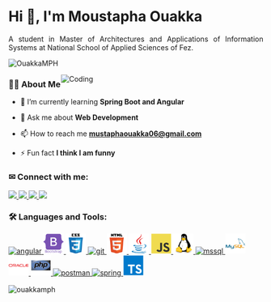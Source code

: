 <h1 align="justify">Hi 👋, I'm Moustapha Ouakka</h1>
<p style="text-align: justify;">A student in Master of Architectures and Applications of Information Systems at National School of Applied Sciences of Fez.</p>



<p align="left"> <img src="https://komarev.com/ghpvc/?username=OuakkaMPH&label=Profile%20views&color=0e75b6&style=flat" alt="OuakkaMPH" /> </p>

<img align="right" alt="Coding" width="400" src="https://cdn.dribbble.com/users/1162077/screenshots/3848914/programmer.gif">

<h3>🙋‍♂️ About Me</h3>

  - 🌱 I’m currently learning **Spring Boot and Angular**

  <!-- 
    - 👨‍💻 All of my projects are available at [https://All-of-my-projects-are-available-at.com](https://All-of-my-projects-are-available-at.com)
   -->

  - 💬 Ask me about **Web Development**

  - 📫 How to reach me **mustaphaouakka06@gmail.com**

<!--  
  - 📄 Know about my experiences **To find a challenging position to meet my competencies, capabilities, skills, education and experience in a growing, environmentally conscious company that will utilize my current skills in the development of company and to gain experience in market research with a view to uplift my personal and professional growth.**
-->

  - ⚡ Fun fact **I think I am funny**

<h3 align="left">✉ Connect with me:</h3>

<p>
  <a target="_blank" href="https://www.linkedin.com/in/moustapha-ouakka-b37021220/">
    <img src="https://img.shields.io/badge/linkedin-%230077B5.svg?&style=for-the-badge&logo=linkedin&logoColor=white" height=25>
  </a>
  <a target="_blank" href="mailto:mustaphaouakka06@gmail.com">
    <img src="https://img.shields.io/badge/gmail-BB001B.svg?&style=for-the-badge&logo=gmail&logoColor=white" height=25>
  </a>
  <a target="_blank" href="https://web.facebook.com/mustapha.ouakka.7/">
    <img src="https://img.shields.io/badge/facebook-%231DA1F2.svg?&style=for-the-badge&logo=facebook&logoColor=white" height=25>
  </a>
  <a target="_blank" href="https://wa.me/+212682212674/">
    <img src="https://img.shields.io/badge/whatsapp-%4cc61e.svg?&style=for-the-badge&logo=whatsapp&logoColor=white" height=25>
  </a>
</p>

<h3 align="left">🛠 Languages and Tools:</h3>

<p align="left"> <a href="https://angular.io" target="_blank" rel="noreferrer"> <img src="https://angular.io/assets/images/logos/angular/angular.svg" alt="angular" width="40" height="40"/> </a> <a href="https://getbootstrap.com" target="_blank" rel="noreferrer"> <img src="https://raw.githubusercontent.com/devicons/devicon/master/icons/bootstrap/bootstrap-plain-wordmark.svg" alt="bootstrap" width="40" height="40"/> </a> <a href="https://www.w3schools.com/css/" target="_blank" rel="noreferrer"> <img src="https://raw.githubusercontent.com/devicons/devicon/master/icons/css3/css3-original-wordmark.svg" alt="css3" width="40" height="40"/> </a> <a href="https://git-scm.com/" target="_blank" rel="noreferrer"> <img src="https://www.vectorlogo.zone/logos/git-scm/git-scm-icon.svg" alt="git" width="40" height="40"/> </a> <a href="https://www.w3.org/html/" target="_blank" rel="noreferrer"> <img src="https://raw.githubusercontent.com/devicons/devicon/master/icons/html5/html5-original-wordmark.svg" alt="html5" width="40" height="40"/> </a> <a href="https://www.java.com" target="_blank" rel="noreferrer"> <img src="https://raw.githubusercontent.com/devicons/devicon/master/icons/java/java-original.svg" alt="java" width="40" height="40"/> </a> <a href="https://developer.mozilla.org/en-US/docs/Web/JavaScript" target="_blank" rel="noreferrer"> <img src="https://raw.githubusercontent.com/devicons/devicon/master/icons/javascript/javascript-original.svg" alt="javascript" width="40" height="40"/> </a> <a href="https://www.linux.org/" target="_blank" rel="noreferrer"> <img src="https://raw.githubusercontent.com/devicons/devicon/master/icons/linux/linux-original.svg" alt="linux" width="40" height="40"/> </a> <a href="https://www.microsoft.com/en-us/sql-server" target="_blank" rel="noreferrer"> <img src="https://www.svgrepo.com/show/303229/microsoft-sql-server-logo.svg" alt="mssql" width="40" height="40"/> </a> <a href="https://www.mysql.com/" target="_blank" rel="noreferrer"> <img src="https://raw.githubusercontent.com/devicons/devicon/master/icons/mysql/mysql-original-wordmark.svg" alt="mysql" width="40" height="40"/> </a> <a href="https://www.oracle.com/" target="_blank" rel="noreferrer"> <img src="https://raw.githubusercontent.com/devicons/devicon/master/icons/oracle/oracle-original.svg" alt="oracle" width="40" height="40"/> </a> <a href="https://www.php.net" target="_blank" rel="noreferrer"> <img src="https://raw.githubusercontent.com/devicons/devicon/master/icons/php/php-original.svg" alt="php" width="40" height="40"/> </a> <a href="https://postman.com" target="_blank" rel="noreferrer"> <img src="https://www.vectorlogo.zone/logos/getpostman/getpostman-icon.svg" alt="postman" width="40" height="40"/> </a> <a href="https://spring.io/" target="_blank" rel="noreferrer"> <img src="https://www.vectorlogo.zone/logos/springio/springio-icon.svg" alt="spring" width="40" height="40"/> </a> <a href="https://www.typescriptlang.org/" target="_blank" rel="noreferrer"> <img src="https://raw.githubusercontent.com/devicons/devicon/master/icons/typescript/typescript-original.svg" alt="typescript" width="40" height="40"/> </a> </p>



<p><img align="center" src="https://github-readme-stats.vercel.app/api/top-langs?username=ouakkamph&show_icons=true&locale=en&layout=compact" alt="ouakkamph" /></p>
